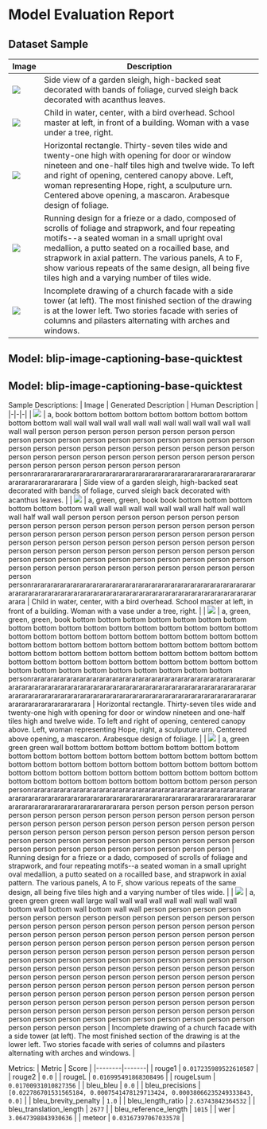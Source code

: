 # Model Evaluation Report

## Dataset Sample
| Image | Description |
|-------|-------------|
| ![](media/CHSDM-26801_02-000001.jpg) | Side view of a garden sleigh, high-backed seat decorated with bands of foliage, curved sleigh back decorated with acanthus leaves. |
| ![](media/CHSDM-8B886B411AA82-000001.jpg) | Child in water, center, with a bird overhead. School master at left, in front of a building. Woman with a vase under a tree, right. |
| ![](media/CHSDM-41EB9EFB4FB32-000001.jpg) | Horizontal rectangle. Thirty-seven tiles wide and twenty-one high with opening for door or window nineteen and one-half tiles high and twelve wide. To left and right of opening, centered canopy above. Left, woman representing Hope, right, a sculputure urn. Centered above opening, a mascaron. Arabesque design of foliage. |
| ![](media/CHSDM-9DD80152F1092-000001.jpg) | Running design for a frieze or a dado, composed of scrolls of foliage and strapwork, and four repeating motifs--a seated woman in a small upright oval medallion, a putto seated on a rocailled base, and strapwork in axial pattern. The various panels, A to F, show various repeats of the same design, all being five tiles high and a varying number of tiles wide. |
| ![](media/CHSDM-5F3AB1E04B382-000001.jpg) | Incomplete drawing of a church facade with a side tower (at left). The most finished section of the drawing is at the lower left. Two stories facade with series of columns and pilasters alternating with arches and windows. |
## Model: blip-image-captioning-base-quicktest
## Model: blip-image-captioning-base-quicktest
Sample Descriptions:
| Image | Generated Description | Human Description |
|-|-|-|
| ![](media/CHSDM-26801_02-000001.jpg) | a, book bottom bottom bottom bottom bottom bottom bottom bottom bottom wall wall wall wall wall wall wall wall wall wall wall wall wall wall wall person person person person person person person person person person person person person person person person person person person person person person person person person person person person person person person person person person person person person person person person person person person person person personrarararararararararararararararararararararararararararararararararararararararararararara | Side view of a garden sleigh, high-backed seat decorated with bands of foliage, curved sleigh back decorated with acanthus leaves. |
| ![](media/CHSDM-8B886B411AA82-000001.jpg) | a, green, green, book book bottom bottom bottom bottom bottom bottom wall wall wall wall wall wall wall wall half wall wall wall half wall wall person person person person person person person person person person person person person person person person person person person person person person person person person person person person person person person person person person person person person person person person person person person person person person person person person person person person person person person person person person person person person person person person person person person person personrarararararararararararararararararararararararararararararararararararararararararararararararararararararararararararararararararararararararararara | Child in water, center, with a bird overhead. School master at left, in front of a building. Woman with a vase under a tree, right. |
| ![](media/CHSDM-41EB9EFB4FB32-000001.jpg) | a, green, green, green, book bottom bottom bottom bottom bottom bottom bottom bottom bottom bottom bottom bottom bottom bottom bottom bottom bottom bottom bottom bottom bottom bottom bottom bottom bottom bottom bottom bottom bottom bottom bottom bottom bottom bottom bottom bottom bottom bottom bottom bottom bottom bottom bottom bottom bottom bottom bottom bottom bottom bottom bottom bottom bottom bottom bottom bottom bottom bottom bottom bottom bottom bottom bottom bottom bottom bottom personrarararararararararararararararararararararararararararararararararararararararararararararararararararararararararararararararararararararararararararararararararararararararararararararararararararararararararararararararararararararararararara | Horizontal rectangle. Thirty-seven tiles wide and twenty-one high with opening for door or window nineteen and one-half tiles high and twelve wide. To left and right of opening, centered canopy above. Left, woman representing Hope, right, a sculputure urn. Centered above opening, a mascaron. Arabesque design of foliage. |
| ![](media/CHSDM-9DD80152F1092-000001.jpg) | a, green green green wall bottom bottom bottom bottom bottom bottom bottom bottom bottom bottom bottom bottom bottom bottom bottom bottom bottom bottom bottom bottom bottom bottom bottom bottom bottom bottom bottom bottom bottom bottom bottom bottom bottom bottom bottom bottom bottom bottom bottom bottom bottom bottom bottom bottom bottom person person personrarararararararararararararararararararararararararararararararararararararararararararararararararararararararararararararararararararararararararararararararararararararararararara person person person person person person person person person person person person person person person person person person person person person person person person person person person person person person person person person person person person person person person person person person person person person person person person person person person person person person | Running design for a frieze or a dado, composed of scrolls of foliage and strapwork, and four repeating motifs--a seated woman in a small upright oval medallion, a putto seated on a rocailled base, and strapwork in axial pattern. The various panels, A to F, show various repeats of the same design, all being five tiles high and a varying number of tiles wide. |
| ![](media/CHSDM-5F3AB1E04B382-000001.jpg) | a, green green green wall large wall wall wall wall wall wall wall wall wall bottom wall bottom wall bottom wall wall person person person person person person person person person person person person person person person person person person person person person person person person person person person person person person person person person person person person person person person person person person person person person person person person person person person person person person person person person person person person person person person person person person person person person person person person person person person person person person person person person person person person person person person person person person person person person person person person person person person person person person person person person person person person person person person person person person person person person person person person person person person person person person person person person person person person person person person person person person | Incomplete drawing of a church facade with a side tower (at left). The most finished section of the drawing is at the lower left. Two stories facade with series of columns and pilasters alternating with arches and windows. |

Metrics:
| Metric | Score |
|--------|-------|
| rouge1 | `0.017235989522610587` |
| rouge2 | `0.0` |
| rougeL | `0.016995491868308496` |
| rougeLsum | `0.01700931010827356` |
| bleu_bleu | `0.0` |
| bleu_precisions | `[0.022786701531565184, 0.0007541478129713424, 0.00038066235249333843, 0.0]` |
| bleu_brevity_penalty | `1.0` |
| bleu_length_ratio | `2.63743842364532` |
| bleu_translation_length | `2677` |
| bleu_reference_length | `1015` |
| wer | `3.0647398843930636` |
| meteor | `0.03167397067033578` |

